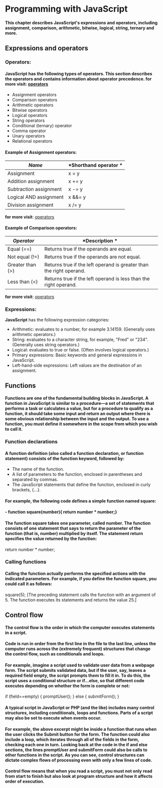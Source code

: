 # Programming with JavaScript
#### This chapter describes JavaScript's expressions and operators, including assignment, comparison, arithmetic, bitwise, logical, string, ternary and more.

## Expressions and operators

### **Operators**:
#### **JavaScript** has the following types of operators. This section describes the operators and contains information about operator precedence. **for more visit**: [operators](https://developer.mozilla.org/en-US/docs/Web/JavaScript/Guide/Expressions_and_Operators#assignment_operators)
- Assignment operators
- Comparison operators
- Arithmetic operators
- Bitwise operators
- Logical operators
- String operators
- Conditional (ternary) operator
- Comma operator
- Unary operators
- Relational operators

#### Example of Assignment operators:
| *Name*      | *Shorthand operator	* |
| ----------- | ----------- |
| Assignment | x = y |
|Addition assignment | x += y |
|Subtraction assignment | x -= y |
|Logical AND assignment | x &&= y |
|Division assignment | x /= y |

**for more visit**: [operators](https://developer.mozilla.org/en-US/docs/Web/JavaScript/Guide/Expressions_and_Operators#assignment_operators)
#### Example of Comparison operators:
| *Operator*      | *Description	* |
| ----------- | ----------- |
| Equal (==) | Returns true if the operands are equal.|
|Not equal (!=) | Returns true if the operands are not equal.|
|Greater than (>) |Returns true if the left operand is greater than the right operand. |
|Less than (<)|Returns true if the left operand is less than the right operand. |

**for more visit**: [operators](https://developer.mozilla.org/en-US/docs/Web/JavaScript/Guide/Expressions_and_Operators#assignment_operators)

### **Expressions**:
**JavaScript** has the following expression categories:
- Arithmetic: evaluates to a number, for example 3.14159. (Generally uses arithmetic operators.)
- String: evaluates to a character string, for example, "Fred" or "234". (Generally uses string operators.)
- Logical: evaluates to true or false. (Often involves logical operators.)
- Primary expressions: Basic keywords and general expressions in JavaScript.
- Left-hand-side expressions: Left values are the destination of an assignment.
## Functions
#### Functions are one of the fundamental building blocks in JavaScript. A function in JavaScript is similar to a procedure—a set of statements that performs a task or calculates a value, but for a procedure to qualify as a function, it should take some input and return an output where there is some obvious relationship between the input and the output. To use a function, you must define it somewhere in the scope from which you wish to call it.
### **Function declarations**
#### A function definition (also called a function declaration, or function statement) consists of the function keyword, followed by:
- The name of the function.
- A list of parameters to the function, enclosed in parentheses and separated by commas.
- The JavaScript statements that define the function, enclosed in curly brackets, {...}.
#### For example, the following code defines a simple function named square:

#### - function square(number){ return number * number;}
#### The function square takes one parameter, called number. The function consists of one statement that says to return the parameter of the function (that is, number) multiplied by itself. The statement return specifies the value returned by the function:
return number * number;
### **Calling functions**
#### Calling the function actually performs the specified actions with the indicated parameters. For example, if you define the function square, you could call it as follows:
square(5); [The preceding statement calls the function with an argument of 5. The function executes its statements and returns the value 25.]
## Control flow
#### The control flow is the order in which the computer executes statements in a script.

#### Code is run in order from the first line in the file to the last line, unless the computer runs across the (extremely frequent) structures that change the control flow, such as conditionals and loops. 

#### For example, imagine a script used to validate user data from a webpage form. The script submits validated data, but if the user, say, leaves a required field empty, the script prompts them to fill it in. To do this, the script uses a conditional structure or if...else, so that different code executes depending on whether the form is complete or not:
if (field==empty) {
    promptUser();
} else {
    submitForm();
}
#### A typical script in JavaScript or PHP (and the like) includes many control structures, including conditionals, loops and functions. Parts of a script may also be set to execute when events occur.

#### For example, the above excerpt might be inside a function that runs when the user clicks the Submit button for the form. The function could also include a loop, which iterates through all of the fields in the form, checking each one in turn. Looking back at the code in the if and else sections, the lines promptUser and submitForm could also be calls to other functions in the script. As you can see, control structures can dictate complex flows of processing even with only a few lines of code.

#### Control flow means that when you read a script, you must not only read from start to finish but also look at program structure and how it affects order of execution.



